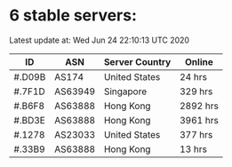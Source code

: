 # 6 stable servers:

Latest update at: Wed Jun 24 22:10:13 UTC 2020

| ID | ASN | Server Country | Online |
| -- | --- | -------------- | ------ |
| #.D09B | AS174 | United States | 24 hrs |
| #.7F1D | AS63949 | Singapore | 329 hrs |
| #.B6F8 | AS63888 | Hong Kong | 2892 hrs |
| #.BD3E | AS63888 | Hong Kong | 3961 hrs |
| #.1278 | AS23033 | United States | 377 hrs |
| #.33B9 | AS63888 | Hong Kong | 13 hrs |


